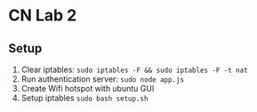 CN Lab 2
===

## Setup

1. Clear iptables: `sudo iptables -F && sudo iptables -F -t nat`
2. Run authentication server: `sudo node app.js`
3. Create Wifi hotspot with ubuntu GUI
4. Setup iptables `sudo bash setup.sh`


